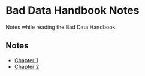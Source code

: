 # Bad Data Handbook Notes

Notes while reading the Bad Data Handbook.

## Notes

* [Chapter 1](notes/ch1-what_is_bad_data.md)
* [Chapter 2](notes/ch2-does_this_data_smell_funny.md)
